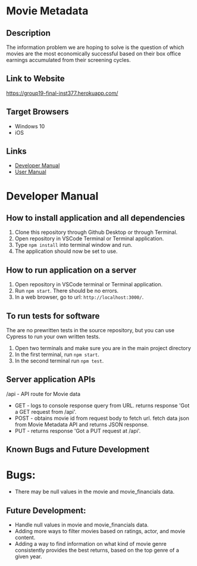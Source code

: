 # Movie Metadata
## Description
The information problem we are hoping to solve is the question of which movies are the most economically successful based on their box office earnings accumulated from their screening cycles. 

## Link to Website
https://group19-final-inst377.herokuapp.com/
 
## Target Browsers
* Windows 10
* iOS

## Links
* [Developer Manual](https://github.com/llebedco/-Group19-Final-INST377SP2021#developer-manual)
* [User Manual](https://group19-final-inst377.herokuapp.com/documentation.html)

# Developer Manual

## How to install application and all dependencies
1. Clone this repository through Github Desktop or through Terminal.
2. Open repository in VSCode Terminal or Terminal application.
3. Type `npm install`   into terminal window and run.
4. The application should now be set to use.

## How to run application on a server
1. Open repository in VSCode terminal or Terminal application.
2. Run `npm start`. There should be no errors.
3. In a web browser, go to url: `http://localhost:3000/`.

## To run tests for software
The are no prewritten tests in the source repository, but you can use Cypress to run your own written tests.

1. Open two terminals and make sure you are in the main project directory
2. In the first terminal, run `npm start`.
3. In the second terminal run `npm test`.

## Server application APIs
/api - API route for Movie data

* GET - logs to console response query from URL. returns response 'Got a GET request from /api'.
* POST - obtains movie id from request body to fetch url. fetch data json from Movie Metadata API and returns JSON response.
* PUT - returns response 'Got a PUT request at /api'.

## Known Bugs and Future Development
# Bugs:
* There may be null values in the movie and movie_financials data. 

## Future Development:
* Handle null values in movie and movie_financials data.
* Adding more ways to filter movies based on ratings, actor, and movie content.
* Adding a way to find information on what kind of movie genre consistently provides the best returns, based on the top genre of a given year.
